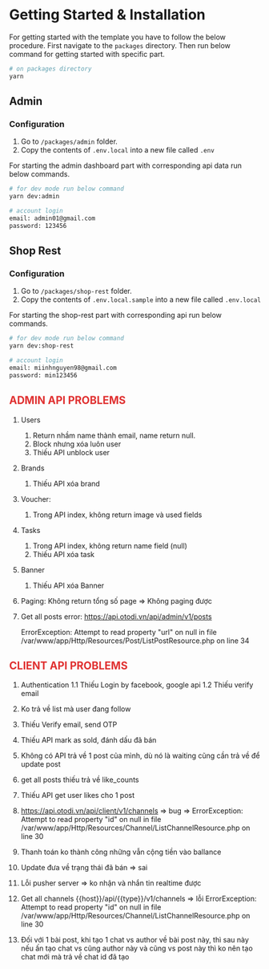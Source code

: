 <style>
red { color: #e03131 }
yellow { color: yellow }
</style>

# Getting Started & Installation

For getting started with the template you have to follow the below procedure. First navigate to the `packages` directory. Then run below command for getting started with specific part.

```bash
# on packages directory
yarn
```

## Admin

### Configuration

1. Go to `/packages/admin` folder.
2. Copy the contents of `.env.local` into a new file called `.env`

For starting the admin dashboard part with corresponding api data run below commands.

```bash
# for dev mode run below command
yarn dev:admin

```

```bash
# account login
email: admin01@gmail.com
password: 123456

```

## Shop Rest

### Configuration

1. Go to `/packages/shop-rest` folder.
1. Copy the contents of `.env.local.sample` into a new file called `.env.local`

For starting the shop-rest part with corresponding api run below commands.

```bash
# for dev mode run below command
yarn dev:shop-rest

```

```bash
# account login
email: miinhnguyen98@gmail.com
password: min123456

```

## <red>ADMIN API PROBLEMS <red>

1. Users
   1. Return nhầm name thành email, name return null.
   2. Block nhưng xóa luôn user
   3. Thiếu API unblock user
2. Brands
   1. Thiếu API xóa brand
3. Voucher:
   1. Trong API index, không return image và used fields
4. Tasks

   1. Trong API index, không return name field (null)
   2. Thiếu API xóa task

5. Banner

   1. Thiếu API xóa Banner

6. Paging: Không return tổng số page => Không paging được


7. Get all posts error:
   https://api.otodi.vn/api/admin/v1/posts

   ErrorException: Attempt to read property &quot;url&quot; on null in file /var/www/app/Http/Resources/Post/ListPostResource.php on line 34

## <red>CLIENT API PROBLEMS <red>

1. Authentication
   1.1 Thiếu Login by facebook, google api
   1.2 Thiếu verify email

2. Ko trả về list mà user đang follow
3. Thiếu Verify email, send OTP
4. Thiếu API mark as sold, đánh dấu đã bán
5. Không có API trả về 1 post của mình, dù nó là waiting cũng cần trả về để update post

6. get all posts thiếu trả về like_counts

7. Thiếu API get user likes cho 1 post

8. https://api.otodi.vn/api/client/v1/channels => bug =>
   ErrorException: Attempt to read property &quot;id&quot; on null in file /var/www/app/Http/Resources/Channel/ListChannelResource.php on line 30

9. Thanh toán ko thành công những vẫn cộng tiền vào ballance
10. Update đưa về trạng thái đã bán => sai

11. Lỗi pusher server => ko nhận và nhắn tin realtime được
12. Get all channels {{host}}/api/{{type}}/v1/channels => lỗi
    ErrorException: Attempt to read property &quot;id&quot; on null in file /var/www/app/Http/Resources/Channel/ListChannelResource.php on line 30

13. Đối với 1 bài post, khi tạo 1 chat vs author về bài post này, thì sau này nếu ấn tạo chat vs cũng author này và cũng vs post này thì ko nên tạo chat mới mà trả về chat id đã tạo

